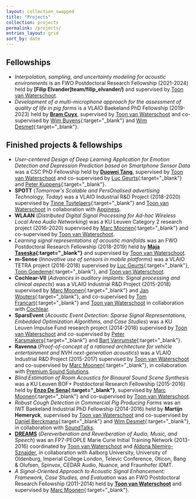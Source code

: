 ```yaml
---
layout: collection_swapped
title: "Projects"
collection: projects
permalink: /projects/
entries_layout: grid
sort_by: date
---
```


## Fellowships
* *Interpolation, sampling, and uncertainty modeling for acoustic environments* is an FWO Postdoctoral Research Fellowship (2021-2024) held by **[Filip Elvander]team/filip_elvander/)** and supervised by [Toon van Waterschoot](team/toon_vanwaterschoot/).
* *Development of a multi-microphone approach for the assessment of quality of life in pig farms* is a VLAIO Baekeland PhD Fellowship (2019-2023) held by **[Bram Cuyx](team/bram_cuyx/)**, supervised by [Toon van Waterschoot](team/toon_vanwaterschoot/) and co-supervised by [Wim Buyens](https://scholar.google.be/citations?user=UjW3yEIAAAAJ&hl=nl){:target="_blank"} and [Wim Desmet](https://www.mech.kuleuven.be/en/mod/people/00011973){:target="_blank"}.

## Finished projects & fellowships
* *User-centered Design of Deep Learning Application for Emotion Detection and Depression Prediction based on Smartphone Sensor Data* was a CSC PhD Fellowship held by **[Duowei Tang](team/duowei_tang)**, supervised by [Toon van Waterschoot](team/toon_vanwaterschoot/) and co-supervised by [Luc Geurts](https://iiw.kuleuven.be/onderzoek/emedia/people/geurtsluc){:target="_blank"} and [Peter Kuppens](https://ppw.kuleuven.be/okp/people/Peter_Kuppens/){:target="_blank"}.
* **SPOTT** (*Tomorrow's Scalable and PersOnalised advertising Technology, Today*) was a VLAIO Industrial R&D Project (2018-2020) supervised by [Tinne Tuytelaers](https://homes.esat.kuleuven.be/~tuytelaa/){:target="_blank"} and [Toon van Waterschoot](team/toon_vanwaterschoot/) in collaboration with [Appiness](https://spott.ai).
* **WLAAN** (*Distributed Digital Signal Processing for Ad-hoc Wireless Local Area Audio Networking*) was a KU Leuven Category 2 research project (2016-2020) supervised by [Marc Moonen](https://www.kuleuven.be/wieiswie/en/person/00012609){:target="_blank"} and co-supervised by [Toon van Waterschoot](team/toon_vanwaterschoot/).
* *Learning signal representations of acoustic manifolds* was an FWO Postdoctoral Research Fellowship (2018-2019) held by **[Maja Taseska](https://www.microsoft.com/applied-sciences/people/maja-taseska){:target="_blank"}** and supervised by [Toon van Waterschoot](team/toon_vanwaterschoot/).
* **m-Sense** (*Innovative use of sensors in mobile platforms*) was a VLAIO TETRA project (2016-2018) supervised by [Luc Geurts](https://iiw.kuleuven.be/onderzoek/emedia/people/geurtsluc){:target="_blank"}, [Toon Goedemé](https://www.kuleuven.be/wieiswie/en/person/00041334){:target="_blank"}, and [Toon van Waterschoot](team/toon_vanwaterschoot/).
* **Cochlear-VII** (*Advances in auditory implants: Signal processing and clinical aspects*) was a VLAIO Industrial R&D Project (2015-2018) supervised by [Marc Moonen](https://www.kuleuven.be/wieiswie/en/person/00012609){:target="_blank"} and [Jan Wouters](https://gbiomed.kuleuven.be/english/research/50000666/50000672/people/members/00010113){:target="_blank"}, and co-supervised by [Tom Francart](https://gbiomed.kuleuven.be/english/research/50000666/50000672/people/members/00046624){:target="_blank"} and [Toon van Waterschoot](team/toon_vanwaterschoot/) in collaboration with [Cochlear](https://www.cochlear.com).
* **SparsEvent** (*Acoustic Event Detection: Sparse Signal Representations, Embedded Optimization Algorithms, and Case Studies*) was a KU Leuven Impulse Fund research project (2014-2018) supervised by [Toon van Waterschoot](team/toon_vanwaterschoot/) and co-supervised by [Peter Karsmakers](https://iiw.kuleuven.be/onderzoek/advise/People/PeterKarsmakers){:target="_blank"} and [Bart Vanrumste](https://iiw.kuleuven.be/onderzoek/emedia/people/vanrumstebart){:target="_blank"}.
* **Ravenna** (*Proof-of-concept of a rationed architecture for vehicle entertainment and NVH next-generation acoustics*) was a VLAIO Industrial R&D Project (2015-2017) supervised by [Toon van Waterschoot](team/toon_vanwaterschoot/) and co-supervised by [Marc Moonen](https://www.kuleuven.be/wieiswie/en/person/00012609){:target="_blank"}, in collaboration with [Premium Sound Solutions](https://www.premiumsoundsolutions.com).
* *Blind Estimation of Room Acoustics for Binaural Sound Scene Synthesis* was a KU Leuven BOF+ Postdoctoral Research Fellowship (2015-2016) held by **[Enzo De Sena](https://www.desena.org){:target="_blank"}**, supervised by [Marc Moonen](https://www.kuleuven.be/wieiswie/en/person/00012609){:target="_blank"} and co-supervised by [Toon van Waterschoot](team/toon_vanwaterschoot/).
* *Robust Cough Detection in Commercial Pig Producing Farms* was an IWT Baekeland Industrial PhD Fellowship (2014-2016) held by **Martijn Hemeryck**, supervised by [Toon van Waterschoot](team/toon_vanwaterschoot/) and co-supervised by [Daniel Berckmans](https://scholar.google.com/citations?user=lfE9GQMAAAAJ&hl=en){:target="_blank"} and [Wim Desmet](https://www.mech.kuleuven.be/en/mod/people/00011973){:target="_blank"}, in collaboration with [SoundTalks](https://www.soundtalks.com).
* **[DREAMS](https://www.dreams-itn.eu)** (*Dereverberation and Reverberation of Audio, Music, and Speech*) was an FP7-PEOPLE Marie Curie Initial Training Network (2013-2016) coordinated by [Toon van Waterschoot](team/toon_vanwaterschoot/) and [Aldona Niemiro-Sznajder](team/aldona_niemiro/), in collaboration with Aalborg University, University of Oldenburg, Imperial College London, Televic Conference, Oticon, Bang & Olufsen, Spinvox, CEDAR Audio, Nuance, and Fraunhofer IDMT.
* *A Signal-Oriented Approach to Acoustic Signal Enhancement: Framework, Case Studies, and Evaluation* was an FWO Postdoctoral Research Fellowship (2011-2014) held by **[Toon van Waterschoot](team/toon_vanwaterschoot/)** and supervised by [Marc Moonen](https://www.kuleuven.be/wieiswie/en/person/00012609){:target="_blank"}.
